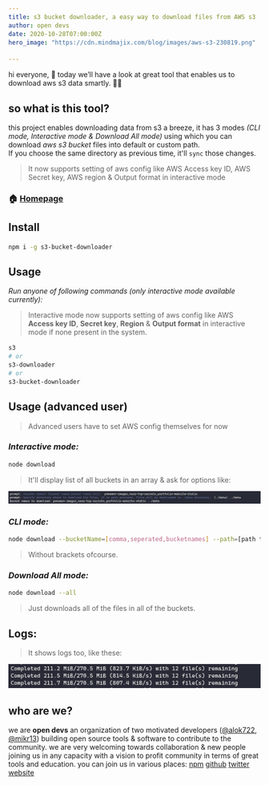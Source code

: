 ```yaml
---
title: s3 bucket downloader, a easy way to download files from AWS s3
author: open devs
date: 2020-10-28T07:00:00Z
hero_image: "https://cdn.mindmajix.com/blog/images/aws-s3-230819.png"

---
```

hi everyone, 👋
today we’ll have a look at great tool that enables us to download aws s3 data smartly. 👨‍💻

## so what is this tool?

this project enables downloading data from s3 a breeze, it has 3 modes _(CLI mode, Interactive mode & Download All mode)_ using which you can download _aws s3 bucket_ files into default or custom path.<br/>
If you choose the same directory as previous time, it'll `sync` those changes.

> It now supports setting of aws config like AWS Access key ID, AWS Secret key, AWS region & Output format in interactive mode

### 🏠 [Homepage](https://github.com/MiKr13/S3-Bucket-Download/#README)

<!--### ✨ [Demo](https://github.com/MiKr13/S3-Bucket-Download/#README) -->

## Install

```sh
npm i -g s3-bucket-downloader
```

## Usage

_Run anyone of following commands (only interactive mode available currently):_

> Interactive mode now supports setting of aws config like AWS **Access key ID**, **Secret key**, **Region** & **Output format** in interactive mode if none present in the system.

```sh
s3
# or
s3-downloader
# or
s3-bucket-downloader
```

## Usage (advanced user)

> Advanced users have to set AWS config themselves for now

### _Interactive mode:_

```sh
node download
```

> It'll display list of all buckets in an array & ask for options like:

![Interactive mode options](../images/interactive-mode.png)

### _CLI mode:_

```sh
node download --bucketName=[comma,seperated,bucketnames] --path=[path to save to for ex: ../data]
```

> Without brackets ofcourse.

### _Download All mode:_

```sh
node download --all
```

> Just downloads all of the files in all of the buckets.

## Logs:

>It shows logs too, like these:

![Interactive mode options](../images/logs.png)

## who are we?

we are **open devs** an organization of two motivated developers ([@alok722](https://github.com/alok722), [@mikr13](https://github.com/mikr13)) building open source tools & software to contribute to the community. we are very welcoming towards collaboration & new people joining us in any capacity with a vision to profit community in terms of great tools and education.
you can join us in various places:
[npm](https://www.npmjs.com/package/s3-bucket-downloader)
[github](https://github.com/open-devs)
[twitter](https://twitter.com/opendevs_2020)
[website](https://opendevs.in)
